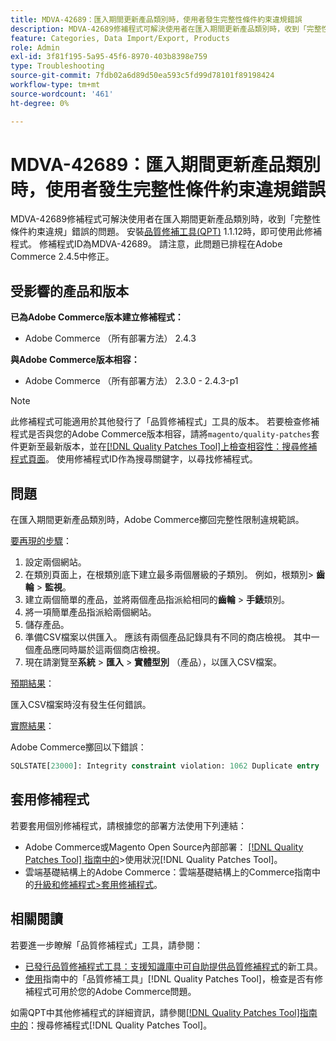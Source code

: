 ```yaml
---
title: MDVA-42689：匯入期間更新產品類別時，使用者發生完整性條件約束違規錯誤
description: MDVA-42689修補程式可解決使用者在匯入期間更新產品類別時，收到「完整性條件約束違規」錯誤的問題。 安裝[Quality Patches Tool (QPT)](https://experienceleague.adobe.com/zh-hant/docs/commerce-operations/tools/quality-patches-tool/quality-patches-tool-to-self-serve-quality-patches) 1.1.12後，即可使用此修補程式。 修補程式ID為MDVA-42689。 請注意，此問題已排程在Adobe Commerce 2.4.5中修正。
feature: Categories, Data Import/Export, Products
role: Admin
exl-id: 3f81f195-5a95-45f6-8970-403b8398e759
type: Troubleshooting
source-git-commit: 7fdb02a6d89d50ea593c5fd99d78101f89198424
workflow-type: tm+mt
source-wordcount: '461'
ht-degree: 0%

---
```


# MDVA-42689：匯入期間更新產品類別時，使用者發生完整性條件約束違規錯誤

MDVA-42689修補程式可解決使用者在匯入期間更新產品類別時，收到「完整性條件約束違規」錯誤的問題。 安裝[品質修補工具(QPT)](https://experienceleague.adobe.com/zh-hant/docs/commerce-operations/tools/quality-patches-tool/quality-patches-tool-to-self-serve-quality-patches) 1.1.12時，即可使用此修補程式。 修補程式ID為MDVA-42689。 請注意，此問題已排程在Adobe Commerce 2.4.5中修正。

## 受影響的產品和版本

**已為Adobe Commerce版本建立修補程式：**

* Adobe Commerce （所有部署方法） 2.4.3

**與Adobe Commerce版本相容：**

* Adobe Commerce （所有部署方法） 2.3.0 - 2.4.3-p1

>[!NOTE]
>
>此修補程式可能適用於其他發行了「品質修補程式」工具的版本。 若要檢查修補程式是否與您的Adobe Commerce版本相容，請將`magento/quality-patches`套件更新至最新版本，並在[[!DNL Quality Patches Tool]上檢查相容性：搜尋修補程式頁面](https://experienceleague.adobe.com/zh-hant/docs/commerce-operations/tools/quality-patches-tool/quality-patches-tool-to-self-serve-quality-patches)。 使用修補程式ID作為搜尋關鍵字，以尋找修補程式。

## 問題

在匯入期間更新產品類別時，Adobe Commerce擲回完整性限制違規範誤。

<u>要再現的步驟</u>：

1. 設定兩個網站。
1. 在類別頁面上，在根類別底下建立最多兩個層級的子類別。 例如，根類別> **齒輪** > **監視**。
1. 建立兩個簡單的產品，並將兩個產品指派給相同的&#x200B;**齒輪** > **手錶**&#x200B;類別。
1. 將一項簡單產品指派給兩個網站。
1. 儲存產品。
1. 準備CSV檔案以供匯入。 應該有兩個產品記錄具有不同的商店檢視。 其中一個產品應同時屬於這兩個商店檢視。
1. 現在請瀏覽至&#x200B;**系統** > **匯入** > **實體型別** （產品），以匯入CSV檔案。

<u>預期結果</u>：

匯入CSV檔案時沒有發生任何錯誤。

<u>實際結果</u>：

Adobe Commerce擲回以下錯誤：

```SQL
SQLSTATE[23000]: Integrity constraint violation: 1062 Duplicate entry '1302' for key 'PRIMARY', query was: INSERT INTO `catalog_url_rewrite_product_category` (`url_rewrite_id`,`category_id`,`product_id`) VALUES (?, ?, ?), (?, ?, ?), (?, ?, ?)
```

## 套用修補程式

若要套用個別修補程式，請根據您的部署方法使用下列連結：

* Adobe Commerce或Magento Open Source內部部署： [[!DNL Quality Patches Tool] 指南中的](/help/tools/quality-patches-tool/usage.md)>使用狀況[!DNL Quality Patches Tool]。
* 雲端基礎結構上的Adobe Commerce：雲端基礎結構上的Commerce指南中的[升級和修補程式>套用修補程式](https://experienceleague.adobe.com/docs/commerce-cloud-service/user-guide/develop/upgrade/apply-patches.html?lang=zh-Hant)。

## 相關閱讀

若要進一步瞭解「品質修補程式」工具，請參閱：

* [已發行品質修補程式工具：支援知識庫中可自助提供品質修補程式](https://experienceleague.adobe.com/zh-hant/docs/commerce-operations/tools/quality-patches-tool/quality-patches-tool-to-self-serve-quality-patches)的新工具。
* [使用](/help/tools/quality-patches-tool/patches-available-in-qpt/check-patch-for-magento-issue-with-magento-quality-patches.md)指南中的「品質修補工具」[!DNL Quality Patches Tool]，檢查是否有修補程式可用於您的Adobe Commerce問題。

如需QPT中其他修補程式的詳細資訊，請參閱[[!DNL Quality Patches Tool]指南中的](https://experienceleague.adobe.com/tools/commerce-quality-patches/index.html?lang=zh-Hant)：搜尋修補程式[!DNL Quality Patches Tool]。
